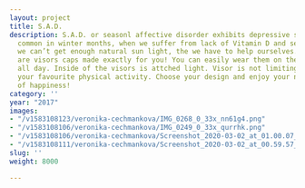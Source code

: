 ```yaml
---
layout: project
title: S.A.D.
description: S.A.D. or seasonl affective disorder exhibits depressive symptoms, mostly
  common in winter months, when we suffer from lack of Vitamin D and serotonin. When
  we can’t get enough natural sun light, the we have to help ourselves. SAD lights
  are visors caps made exactly for you! You can easily wear them on the head during
  all day. Inside of the visors is attched light. Visor is not limiting you during
  your favourite physical activity. Choose your design and enjoy your new winter full
  of happiness!
category: ''
year: "2017"
images:
- "/v1583108123/veronika-cechmankova/IMG_0268_0_33x_nn61g4.png"
- "/v1583108106/veronika-cechmankova/IMG_0249_0_33x_qurrhk.png"
- "/v1583108106/veronika-cechmankova/Screenshot_2020-03-02_at_01.00.07_rakljy.png"
- "/v1583108111/veronika-cechmankova/Screenshot_2020-03-02_at_00.59.57_oeja2k.png"
slug: ''
weight: 8000

---
```

